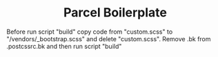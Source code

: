 <h1 style="text-align:center;">Parcel Boilerplate</h1>
Before run script "build" copy code from "custom.scss" to "/vendors/_bootstrap.scss" and delete "custom.scss". Remove .bk from .postcssrc.bk and then run script "build" 
